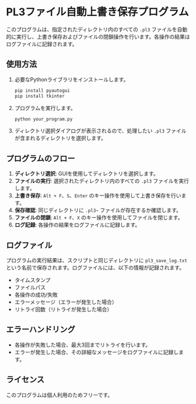 # PL3ファイル自動上書き保存プログラム

このプログラムは、指定されたディレクトリ内のすべての `.pl3` ファイルを自動的に実行し、上書き保存およびファイルの閉鎖操作を行います。各操作の結果はログファイルに記録されます。

## 使用方法

1. 必要なPythonライブラリをインストールします。
   ```bash
   pip install pyautogui
   pip install tkinter
   ```

2. プログラムを実行します。
   ```bash
   python your_program.py
   ```

3. ディレクトリ選択ダイアログが表示されるので、処理したい `.pl3` ファイルが含まれるディレクトリを選択します。

## プログラムのフロー

1. **ディレクトリ選択**: GUIを使用してディレクトリを選択します。
2. **ファイルの実行**: 選択されたディレクトリ内のすべての `.pl3` ファイルを実行します。
3. **上書き保存**: `Alt + F`、`S`、`Enter` のキー操作を使用して上書き保存を行います。
4. **保存確認**: 同じディレクトリに `.pl3~` ファイルが存在するか確認します。
5. **ファイルの閉鎖**: `Alt + F`、`X` のキー操作を使用してファイルを閉じます。
6. **ログ記録**: 各操作の結果をログファイルに記録します。

## ログファイル

プログラムの実行結果は、スクリプトと同じディレクトリに `pl3_save_log.txt` という名前で保存されます。ログファイルには、以下の情報が記録されます。

- タイムスタンプ
- ファイルパス
- 各操作の成功/失敗
- エラーメッセージ（エラーが発生した場合）
- リトライ回数（リトライが発生した場合）

## エラーハンドリング

- 各操作が失敗した場合、最大3回までリトライを行います。
- エラーが発生した場合、その詳細なメッセージをログファイルに記録します。

## ライセンス

このプログラムは個人利用のためフリーです。